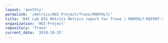 ```yaml
---
layout: 'monthly'
permalink: '/metrics/HDI-Project/Trane/MONTHLY/'
title: 'DAI Lab OSS Metrics Metrics report for Trane | MONTHLY-REPORT-2019-10-25'
organization: 'HDI-Project'
repository: 'Trane'
current_date: '2019-10-25'
---
```

